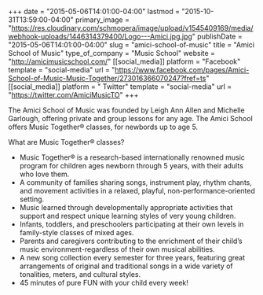 +++
date = "2015-05-06T14:01:00-04:00"
lastmod = "2015-10-31T13:59:00-04:00"
primary_image = "https://res.cloudinary.com/schmopera/image/upload/v1545409169/media/webhook-uploads/1446314379400/Logo---Amici.jpg.jpg"
publishDate = "2015-05-06T14:01:00-04:00"
slug = "amici-school-of-music"
title = "Amici School of Music"
type_of_company = "Music School"
website = "http://amicimusicschool.com/"
[[social_media]]
platform = "Facebook"
template = "social-media"
url = "https://www.facebook.com/pages/Amici-School-of-Music-Music-Together/273016366070247?fref=ts"
[[social_media]]
platform = " Twitter"
template = "social-media"
url = "https://twitter.com/AmiciMusicTO"
+++

The Amici School of Music was founded by Leigh Ann Allen and Michelle Garlough, offering private and group lessons for any age. The Amici School offers Music Together® classes, for newbords up to age 5.

What are Music Together® classes?

* Music Together® is a research-based internationally renowned music program for children ages newborn through 5 years, with their adults who love them.
* A community of families sharing songs, instrument play, rhythm chants, and movement activities in a relaxed, playful, non-performance-oriented setting.
* Music learned through developmentally appropriate activities that support and respect unique learning styles of very young children.
* Infants, toddlers, and preschoolers participating at their own levels in family-style classes of mixed ages.
* Parents and caregivers contributing to the enrichment of their child’s music environment-regardless of their own musical abilities.
* A new song collection every semester for three years, featuring great arrangements of original and traditional songs in a wide variety of tonalities, meters, and cultural styles.
* 45 minutes of pure FUN with your child every week!

